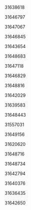 31638618

31646797

31647067

31646845

31643654

31648683

31647118

31646829

31648816

31642029

31639583

31648443

31557031

31649156

31620620

31648716

31648734

31642794

31640376

31636435

31642650

